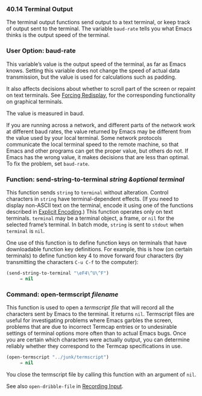 

### 40.14 Terminal Output

The terminal output functions send output to a text terminal, or keep track of output sent to the terminal. The variable `baud-rate` tells you what Emacs thinks is the output speed of the terminal.

### User Option: **baud-rate**

This variable’s value is the output speed of the terminal, as far as Emacs knows. Setting this variable does not change the speed of actual data transmission, but the value is used for calculations such as padding.

It also affects decisions about whether to scroll part of the screen or repaint on text terminals. See [Forcing Redisplay](Forcing-Redisplay.html), for the corresponding functionality on graphical terminals.

The value is measured in baud.

If you are running across a network, and different parts of the network work at different baud rates, the value returned by Emacs may be different from the value used by your local terminal. Some network protocols communicate the local terminal speed to the remote machine, so that Emacs and other programs can get the proper value, but others do not. If Emacs has the wrong value, it makes decisions that are less than optimal. To fix the problem, set `baud-rate`.

### Function: **send-string-to-terminal** *string \&optional terminal*

This function sends `string` to `terminal` without alteration. Control characters in `string` have terminal-dependent effects. (If you need to display non-ASCII text on the terminal, encode it using one of the functions described in [Explicit Encoding](Explicit-Encoding.html).) This function operates only on text terminals. `terminal` may be a terminal object, a frame, or `nil` for the selected frame’s terminal. In batch mode, `string` is sent to `stdout` when `terminal` is `nil`.

One use of this function is to define function keys on terminals that have downloadable function key definitions. For example, this is how (on certain terminals) to define function key 4 to move forward four characters (by transmitting the characters `C-u C-f` to the computer):

```lisp
(send-string-to-terminal "\eF4\^U\^F")
     ⇒ nil
```

### Command: **open-termscript** *filename*

This function is used to open a *termscript file* that will record all the characters sent by Emacs to the terminal. It returns `nil`. Termscript files are useful for investigating problems where Emacs garbles the screen, problems that are due to incorrect Termcap entries or to undesirable settings of terminal options more often than to actual Emacs bugs. Once you are certain which characters were actually output, you can determine reliably whether they correspond to the Termcap specifications in use.

```lisp
(open-termscript "../junk/termscript")
     ⇒ nil
```

You close the termscript file by calling this function with an argument of `nil`.

See also `open-dribble-file` in [Recording Input](Recording-Input.html).
